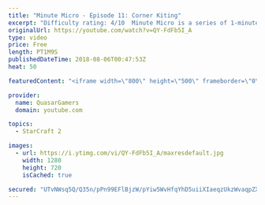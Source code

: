 ```yaml
---
title: "Minute Micro - Episode 11: Corner Kiting"
excerpt: "Difficulty rating: 4/10  Minute Micro is a series of 1-minute videos explaining how to perform common micro techniques. This episode is on using corners to your advantage while kiting.  twitch.tv/Quasarprintf"
originalUrl: https://youtube.com/watch?v=QY-FdFb5I_A
type: video
price: Free
length: PT1M9S
publishedDateTime: 2018-08-06T00:47:53Z
heat: 50

featuredContent: "<iframe width=\"800\" height=\"500\" frameborder=\"0\" src=\"https://www.youtube.com/embed/QY-FdFb5I_A\" allow=\"accelerometer; autoplay; encrypted-media; gyroscope; picture-in-picture\" allowfullscreen></iframe>"

provider:
  name: QuasarGamers
  domain: youtube.com

topics:
  - StarCraft 2

images:
  - url: https://i.ytimg.com/vi/QY-FdFb5I_A/maxresdefault.jpg
    width: 1280
    height: 720
    isCached: true

secured: "UTvNWsq5Q/Q35n/pPn99EFlBjzW/pYiw5WvHfqYhD5uiiXIaeqzUkzWvaqpZXkQ/NJLCBzU5OwpSonz4BnMvPew1HpGK09XmY4q7uPY/QYeFHeaxd1jdhG8nDVSHvZpRAVDz/89JJbSA4nkR+9Vkjqx2wUPKyGtFA1lefHLnR6S9QQd8rqbsK28l/cJgA0nqN5eQwwpCXWxS0qbRzojFZYONCVkBbkiGh6lIC1ESJsdfYI7d+iqyJ/T+sNkCPII2vw+ztfk7xVvERrth2tAURLxWwrdVd9YTuIJ9AYA5znn8a9Hzt1ucgF6fW+Z5WAIpo1l/BcqNzhTN9MHUhSlMpGEd1IAZlDP6zjeBiGnfFpNvebPDAumFC+LJX+Pdk250MxCN2o3foG5g7KKSXTAQdk1C/X+Bc0beJ9XxiYxOnXM=;fCE+aT9SgO1kmx4baFzNSA=="
---
```


